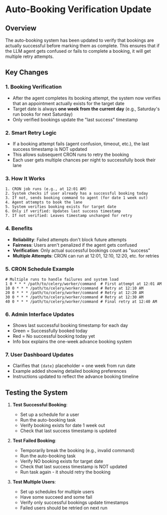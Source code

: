 # Auto-Booking Verification Update

## Overview
The auto-booking system has been updated to verify that bookings are actually successful before marking them as complete. This ensures that if the LLM agent gets confused or fails to complete a booking, it will get multiple retry attempts.

## Key Changes

### 1. **Booking Verification**
- After the agent completes its booking attempt, the system now verifies that an appointment actually exists for the target date
- Target date is always **one week from the current day** (e.g., Saturday's run books for next Saturday)
- Only verified bookings update the "last success" timestamp

### 2. **Smart Retry Logic**
- If a booking attempt fails (agent confusion, timeout, etc.), the last success timestamp is NOT updated
- This allows subsequent CRON runs to retry the booking
- Each user gets multiple chances per night to successfully book their lane

### 3. **How It Works**
```
1. CRON job runs (e.g., at 12:01 AM)
2. System checks if user already has a successful booking today
3. If not, sends booking command to agent (for date 1 week out)
4. Agent attempts to book the lane
5. System verifies booking exists for target date
6. Only if verified: Updates last success timestamp
7. If not verified: Leaves timestamp unchanged for retry
```

### 4. **Benefits**
- **Reliability**: Failed attempts don't block future attempts
- **Fairness**: Users aren't penalized if the agent gets confused
- **Verification**: Only actual successful bookings count as "success"
- **Multiple Attempts**: CRON can run at 12:01, 12:10, 12:20, etc. for retries

### 5. **CRON Schedule Example**
```cron
# Multiple runs to handle failures and system load
1 0 * * * /path/to/celery/worker/command  # First attempt at 12:01 AM
10 0 * * * /path/to/celery/worker/command # Retry at 12:10 AM
20 0 * * * /path/to/celery/worker/command # Retry at 12:20 AM
30 0 * * * /path/to/celery/worker/command # Retry at 12:30 AM
40 0 * * * /path/to/celery/worker/command # Final retry at 12:40 AM
```

### 6. **Admin Interface Updates**
- Shows last successful booking timestamp for each day
- Green = Successfully booked today
- Red = No successful booking today yet
- Info box explains the one-week advance booking system

### 7. **User Dashboard Updates**
- Clarifies that `{date}` placeholder = one week from run date
- Example added showing detailed booking preferences
- Instructions updated to reflect the advance booking timeline

## Testing the System

1. **Test Successful Booking**:
   - Set up a schedule for a user
   - Run the auto-booking task
   - Verify booking exists for date 1 week out
   - Check that last success timestamp is updated

2. **Test Failed Booking**:
   - Temporarily break the booking (e.g., invalid command)
   - Run the auto-booking task
   - Verify NO booking exists for target date
   - Check that last success timestamp is NOT updated
   - Run task again - it should retry the booking

3. **Test Multiple Users**:
   - Set up schedules for multiple users
   - Have some succeed and some fail
   - Verify only successful bookings update timestamps
   - Failed users should be retried on next run 